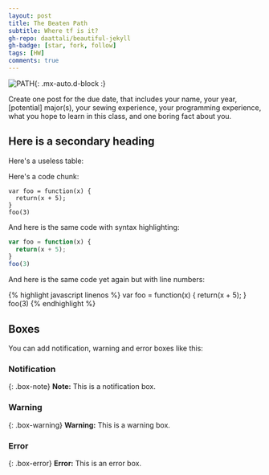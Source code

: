 ```yaml
---
layout: post
title: The Beaten Path
subtitle: Where tf is it?
gh-repo: daattali/beautiful-jekyll
gh-badge: [star, fork, follow]
tags: [HW]
comments: true
---
```


![PATH](https://DMMeyers.github.io/assets/img/path.jpg){: .mx-auto.d-block :}

Create one post for the due date, that includes your name, your year, [potential] major(s), your sewing experience, your programming experience, what you hope to learn in this class, and one boring fact about you.

## Here is a secondary heading

Here's a useless table:









Here's a code chunk:

~~~
var foo = function(x) {
  return(x + 5);
}
foo(3)
~~~

And here is the same code with syntax highlighting:

```javascript
var foo = function(x) {
  return(x + 5);
}
foo(3)
```

And here is the same code yet again but with line numbers:

{% highlight javascript linenos %}
var foo = function(x) {
  return(x + 5);
}
foo(3)
{% endhighlight %}

## Boxes
You can add notification, warning and error boxes like this:

### Notification

{: .box-note}
**Note:** This is a notification box.

### Warning

{: .box-warning}
**Warning:** This is a warning box.

### Error

{: .box-error}
**Error:** This is an error box.
